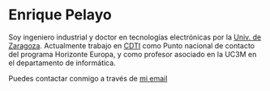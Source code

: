 # Enrique Pelayo

Soy ingeniero industrial y doctor  en tecnologías electrónicas por la [Univ. de Zaragoza](https://zaguan.unizar.es/record/13517/files/TESIS-2014-027.pdf). Actualmente trabajo en [CDTI](https://www.linkedin.com/in/epelayoc/) como Punto nacional de contacto del programa Horizonte Europa, y como profesor asociado en la UC3M en el departamento de informática. 

Puedes contactar conmigo a través de [mi email](mailto:epelayo@ing.uc3m.es)  
